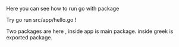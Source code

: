 Here you can see how to run go with package

Try go run src/app/hello.go !

Two packages are here , inside app is main package. inside greek is exported package.


